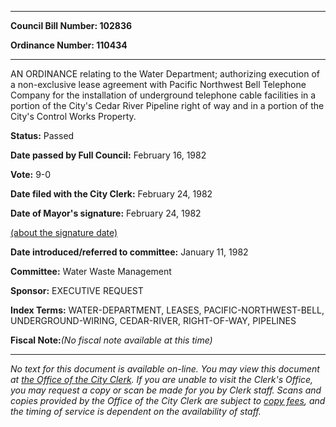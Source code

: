 

********

**Council Bill Number: 102836**
   
**Ordinance Number: 110434**
********

 AN ORDINANCE relating to the Water Department; authorizing execution of a non-exclusive lease agreement with Pacific Northwest Bell Telephone Company for the installation of underground telephone cable facilities in a portion of the City's Cedar River Pipeline right of way and in a portion of the City's Control Works Property.

**Status:** Passed
   
**Date passed by Full Council:** February 16, 1982
   
**Vote:** 9-0
   
**Date filed with the City Clerk:** February 24, 1982
   
**Date of Mayor's signature:** February 24, 1982
   
[(about the signature date)](/~public/approvaldate.htm)
   
   
   
**Date introduced/referred to committee:** January 11, 1982
   
**Committee:** Water Waste Management
   
**Sponsor:** EXECUTIVE REQUEST
   
   
**Index Terms:** WATER-DEPARTMENT, LEASES, PACIFIC-NORTHWEST-BELL, UNDERGROUND-WIRING, CEDAR-RIVER, RIGHT-OF-WAY, PIPELINES

**Fiscal Note:**_(No fiscal note available at this time)_
********

_No text for this document is available on-line. You may view this document at [the Office of the City Clerk](http://www.seattle.gov/leg/clerk/contactUs.htm). If you are unable to visit the Clerk's Office, you may request a copy or scan be made for you by Clerk staff. Scans and copies provided by the Office of the City Clerk are subject to [copy fees](http://clerk.seattle.gov/~public/clerkfees.htm), and the timing of service is dependent on the availability of staff._

